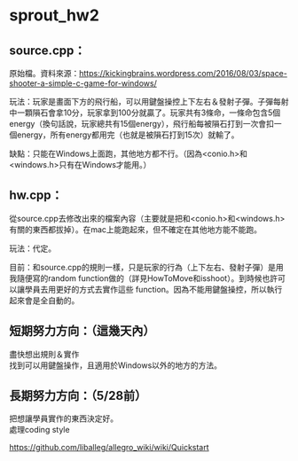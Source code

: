# sprout_hw2

## source.cpp：
原始檔。資料來源：https://kickingbrains.wordpress.com/2016/08/03/space-shooter-a-simple-c-game-for-windows/

玩法：玩家是畫面下方的飛行船，可以用鍵盤操控上下左右＆發射子彈。子彈每射中一顆隕石會拿10分，玩家拿到100分就贏了。玩家共有3條命，一條命包含5個energy（換句話說，玩家總共有15個energy），飛行船每被隕石打到一次會扣一個energy，所有energy都用完（也就是被隕石打到15次）就輸了。

缺點：只能在Windows上面跑，其他地方都不行。（因為<conio.h>和<windows.h>只有在Windows才能用。）

## hw.cpp：
從source.cpp去修改出來的檔案內容（主要就是把和<conio.h>和<windows.h>有關的東西都拔掉）。在mac上能跑起來，但不確定在其他地方能不能跑。

玩法：代定。

目前：和source.cpp的規則一樣，只是玩家的行為（上下左右、發射子彈）是用我隨便寫的random function做的（詳見HowToMove和isshoot）。到時候也許可以讓學員去用更好的方式去實作這些 function。因為不能用鍵盤操控，所以執行起來會是全自動的。

## 短期努力方向：（這幾天內）
  盡快想出規則＆實作 <br>
  找到可以用鍵盤操作，且適用於Windows以外的地方的方法。
  
## 長期努力方向：（5/28前）
  把想讓學員實作的東西決定好。 <br>
  處理coding style


https://github.com/liballeg/allegro_wiki/wiki/Quickstart

